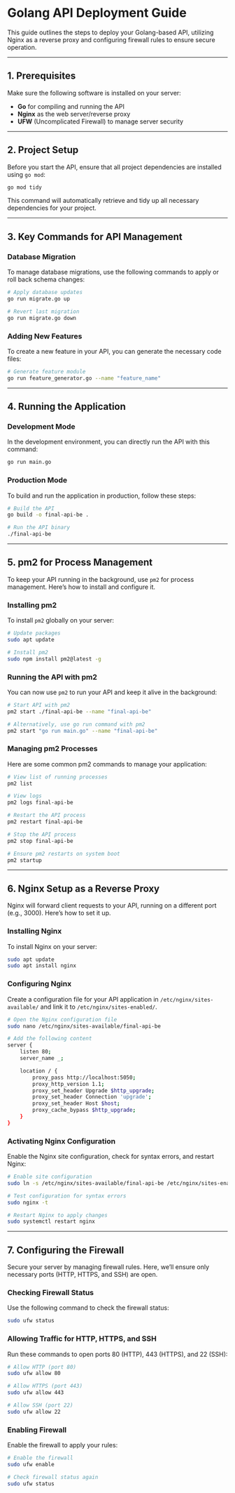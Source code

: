 # Golang API Deployment Guide

This guide outlines the steps to deploy your Golang-based API, utilizing Nginx as a reverse proxy and configuring firewall rules to ensure secure operation.

---

## 1. Prerequisites

Make sure the following software is installed on your server:

- **Go** for compiling and running the API
- **Nginx** as the web server/reverse proxy
- **UFW** (Uncomplicated Firewall) to manage server security

---

## 2. Project Setup

Before you start the API, ensure that all project dependencies are installed using `go mod`:

```bash
go mod tidy
```

This command will automatically retrieve and tidy up all necessary dependencies for your project.

---

## 3. Key Commands for API Management

### Database Migration

To manage database migrations, use the following commands to apply or roll back schema changes:

```bash
# Apply database updates
go run migrate.go up

# Revert last migration
go run migrate.go down
```

### Adding New Features

To create a new feature in your API, you can generate the necessary code files:

```bash
# Generate feature module
go run feature_generator.go --name "feature_name"
```

---

## 4. Running the Application

### Development Mode

In the development environment, you can directly run the API with this command:

```bash
go run main.go
```

### Production Mode

To build and run the application in production, follow these steps:

```bash
# Build the API
go build -o final-api-be .

# Run the API binary
./final-api-be
```

---

## 5. pm2 for Process Management

To keep your API running in the background, use `pm2` for process management. Here’s how to install and configure it.

### Installing pm2

To install `pm2` globally on your server:

```bash
# Update packages
sudo apt update

# Install pm2
sudo npm install pm2@latest -g
```

### Running the API with pm2

You can now use `pm2` to run your API and keep it alive in the background:

```bash
# Start API with pm2
pm2 start ./final-api-be --name "final-api-be"

# Alternatively, use go run command with pm2
pm2 start "go run main.go" --name "final-api-be"
```

### Managing pm2 Processes

Here are some common pm2 commands to manage your application:

```bash
# View list of running processes
pm2 list

# View logs
pm2 logs final-api-be

# Restart the API process
pm2 restart final-api-be

# Stop the API process
pm2 stop final-api-be

# Ensure pm2 restarts on system boot
pm2 startup
```

---

## 6. Nginx Setup as a Reverse Proxy

Nginx will forward client requests to your API, running on a different port (e.g., 3000). Here’s how to set it up.

### Installing Nginx

To install Nginx on your server:

```bash
sudo apt update
sudo apt install nginx
```

### Configuring Nginx

Create a configuration file for your API application in `/etc/nginx/sites-available/` and link it to `/etc/nginx/sites-enabled/`.

```bash
# Open the Nginx configuration file
sudo nano /etc/nginx/sites-available/final-api-be

# Add the following content
server {
    listen 80;
    server_name _;

    location / {
        proxy_pass http://localhost:5050;
        proxy_http_version 1.1;
        proxy_set_header Upgrade $http_upgrade;
        proxy_set_header Connection 'upgrade';
        proxy_set_header Host $host;
        proxy_cache_bypass $http_upgrade;
    }
}
```

### Activating Nginx Configuration

Enable the Nginx site configuration, check for syntax errors, and restart Nginx:

```bash
# Enable site configuration
sudo ln -s /etc/nginx/sites-available/final-api-be /etc/nginx/sites-enabled/

# Test configuration for syntax errors
sudo nginx -t

# Restart Nginx to apply changes
sudo systemctl restart nginx
```

---

## 7. Configuring the Firewall

Secure your server by managing firewall rules. Here, we’ll ensure only necessary ports (HTTP, HTTPS, and SSH) are open.

### Checking Firewall Status

Use the following command to check the firewall status:

```bash
sudo ufw status
```

### Allowing Traffic for HTTP, HTTPS, and SSH

Run these commands to open ports 80 (HTTP), 443 (HTTPS), and 22 (SSH):

```bash
# Allow HTTP (port 80)
sudo ufw allow 80

# Allow HTTPS (port 443)
sudo ufw allow 443

# Allow SSH (port 22)
sudo ufw allow 22
```

### Enabling Firewall

Enable the firewall to apply your rules:

```bash
# Enable the firewall
sudo ufw enable

# Check firewall status again
sudo ufw status
```
